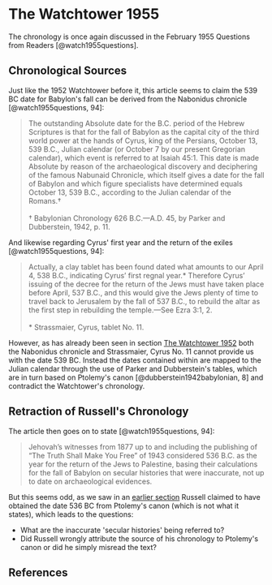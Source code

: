 # The Watchtower 1955

The chronology is once again discussed in the February 1955 Questions from Readers [@watch1955questions].

## Chronological Sources

Just like the 1952 Watchtower before it, this article seems to claim the 539 BC date for Babylon's fall can be derived
from the Nabonidus chronicle [@watch1955questions, 94]:

> The outstanding Absolute date for the B.C. period of the Hebrew Scriptures is that for the fall of Babylon as the
> capital city of the third world power at the hands of Cyrus, king of the Persians, October 13, 539 B.C., Julian
> calendar (or October 7 by our present Gregorian calendar), which event is referred to at Isaiah 45:1. This date is
> made Absolute by reason of the archaeological discovery and deciphering of the famous Nabunaid Chronicle, which itself
> gives a date for the fall of Babylon and which figure specialists have determined equals October 13, 539 B.C.,
> according to the Julian calendar of the Romans.† <br><br> † Babylonian Chronology 626 B.C.—A.D. 45, by Parker and
> Dubberstein, 1942, p. 11.

And likewise regarding Cyrus' first year and the return of the exiles [@watch1955questions, 94]:

> Actually, a clay tablet has been found dated what amounts to our April 4, 538 B.C., indicating Cyrus’ first regnal
> year.\* Therefore Cyrus’ issuing of the decree for the return of the Jews must have taken place before April, 537
> B.C., and this would give the Jews plenty of time to travel back to Jerusalem by the fall of 537 B.C., to rebuild the
> altar as the first step in rebuilding the temple.—See Ezra 3:1, 2. <br><br> \* Strassmaier, Cyrus, tablet No. 11.

However, as has already been seen in section [The Watchtower 1952](./1952.md) both the Nabonidus chronicle and
Strassmaier, Cyrus No. 11 cannot provide us with the date 539 BC. Instead the dates contained within are mapped to the
Julian calendar through the use of Parker and Dubberstein's tables, which are in turn based on Ptolemy's canon
[@dubberstein1942babylonian, 8] and contradict the Watchtower's chronology.

## Retraction of Russell's Chronology

The article then goes on to state [@watch1955questions, 94]:

> Jehovah’s witnesses from 1877 up to and including the publishing of “The Truth Shall Make You Free” of 1943 considered
> 536 B.C. as the year for the return of the Jews to Palestine, basing their calculations for the fall of Babylon on
> secular histories that were inaccurate, not up to date on archaeological evidences.

But this seems odd, as we saw in an [earlier section](./russell.md) Russell claimed to have obtained the date 536 BC
from Ptolemy's canon (which is not what it states), which leads to the questions:

- What are the inaccurate 'secular histories' being referred to?
- Did Russell wrongly attribute the source of his chronology to Ptolemy's canon or did he simply misread the text?

## References
